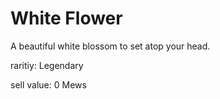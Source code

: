 # White Flower

A beautiful white blossom to set atop your head.

raritiy: Legendary

sell value: 0 Mews